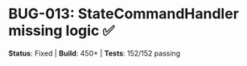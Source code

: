 # BUG-013: StateCommandHandler missing logic ✅

**Status**: Fixed | **Build**: 450+ | **Tests**: 152/152 passing
